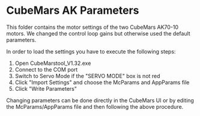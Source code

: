 # CubeMars AK Parameters
This folder contains the motor settings of the two CubeMars AK70-10 motors. We changed the control loop gains but otherwise used the default parameters.

In order to load the settings you have to execute the following steps:
1. Open CubeMarstool_V1.32.exe
2. Connect to the COM port
3. Switch to Servo Mode if the "SERVO MODE" box is not red
4. Click "Import Settings" and choose the McParams and AppParams file
5. Click  "Write Parameters"

Changing parameters can be done directly in the CubeMars UI or by editing the McParams/AppParams file and then following the above procedure.